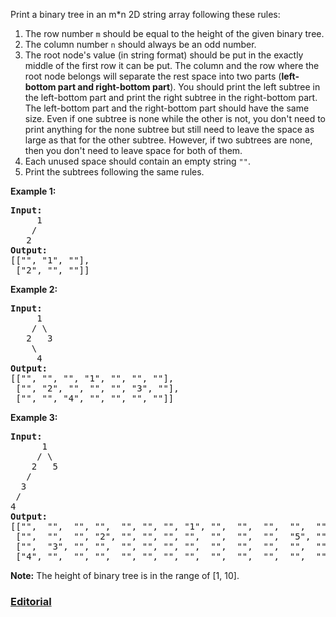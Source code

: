 Print a binary tree in an m*n 2D string array following these rules:

 1. The row number `m` should be equal to the height of the given binary tree.
 2. The column number `n` should always be an odd number.
 3. The root node's value (in string format) should be put in the exactly middle of the first row it can be put. The column and the row where the root node belongs will separate the rest space into two parts (**left-bottom part and right-bottom part**). You should print the left subtree in the left-bottom part and print the right subtree in the right-bottom part. The left-bottom part and the right-bottom part should have the same size. Even if one subtree is none while the other is not, you don't need to print anything for the none subtree but still need to leave the space as large as that for the other subtree. However, if two subtrees are none, then you don't need to leave space for both of them.
 4. Each unused space should contain an empty string `""`.
 5. Print the subtrees following the same rules.

**Example 1:**
<pre>
<b>Input:</b>
     1
    /
   2
<b>Output:</b>
[["", "1", ""],
 ["2", "", ""]]
</pre>

**Example 2:**
<pre>
<b>Input:</b>
     1
    / \
   2   3
    \
     4
<b>Output:</b>
[["", "", "", "1", "", "", ""],
 ["", "2", "", "", "", "3", ""],
 ["", "", "4", "", "", "", ""]]
</pre>

**Example 3:**
<pre>
<b>Input:</b>
      1
     / \
    2   5
   / 
  3 
 / 
4 
<b>Output:</b>
[["",  "",  "", "",  "", "", "", "1", "",  "",  "",  "",  "", "", ""]
 ["",  "",  "", "2", "", "", "", "",  "",  "",  "",  "5", "", "", ""]
 ["",  "3", "", "",  "", "", "", "",  "",  "",  "",  "",  "", "", ""]
 ["4", "",  "", "",  "", "", "", "",  "",  "",  "",  "",  "", "", ""]]
</pre>

**Note:** The height of binary tree is in the range of [1, 10].

### [Editorial](https://leetcode.com/articles/print-binary-tree/)
